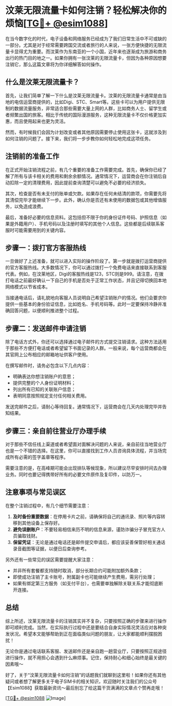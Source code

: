 # 汶莱无限流量卡如何注销？轻松解决你的烦恼[[TG💪+ @esim1088](https://t.me/s/esim1088)]

在当今数字化的时代，电子设备和网络服务已经成为了我们日常生活中不可或缺的一部分。尤其是对于经常需要跨国交流或者旅行的人来说，一张方便快捷的无限流量卡显得尤为重要。而汶莱作为东南亚的一个小国，近年来也逐渐成为旅游和商务出行的热门目的地之一。如果你拥有一张汶莱的无限流量卡，但因为各种原因想要注销它，那么这篇文章将为你详细解答如何操作。

## 什么是汶莱无限流量卡？

首先，让我们简单了解一下什么是汶莱无限流量卡。汶莱的无限流量卡通常是由当地的电信运营商提供的，比如Digi、STC、Smart等。这些卡可以为用户提供无限制的数据流量服务，非常适合那些需要大量上网的人群，比如商务人士、留学生或者频繁出国的旅客。相比于传统的国际漫游服务，这种无限流量卡不仅价格更加实惠，而且使用起来也更为灵活。

然而，有时候我们会因为计划改变或者其他原因需要停止使用这张卡，这就涉及到如何注销的问题了。接下来，我们将一步步教你如何轻松地完成这项任务。

## 注销前的准备工作

在正式开始注销流程之前，有几个重要的准备工作需要完成。首先，确保你已经了解了所有与该卡相关的费用和剩余余额情况。通常情况下，运营商会在你注销后自动扣除一定的清理费用，因此提前查询清楚可以避免不必要的经济损失。

其次，检查是否有未支付的账单或欠款。如果存在任何未结清的款项，你需要先将其清偿完毕才能继续下一步。此外，确认你是否还有未使用的数据包或其他增值服务，以免造成浪费。

最后，准备好必要的信息资料。这包括但不限于你的身份证件号码、护照信息（如果是外籍用户）、手机号码以及注册时填写的其他个人信息。这些都是后续联系客服时可能需要用到的关键内容。

## 步骤一：拨打官方客服热线

一旦做好了上述准备，就可以进入实际的操作阶段了。第一步就是拨打运营商提供的官方客服热线。大多数情况下，你可以通过拨打一个免费电话来直接联系到客服代表。例如，在汶莱地区，Digi的客服热线是123，STC则是999。请注意，在拨打电话之前最好确认一下自己的手机是否处于正常工作状态，并且记得切换回本地网络模式以节省成本。

当接通电话后，请礼貌地向客服人员说明自己希望注销账户的情况。他们会要求你提供一些基本的身份验证信息，比如姓名、手机号码等。此时一定要保持冷静并准确回答问题，以便顺利推进整个过程。

## 步骤二：发送邮件申请注销

除了电话方式外，你还可以选择通过电子邮件的方式提交注销请求。这种方法适用于那些不方便打电话或者希望留下书面记录的人群。一般来说，每个运营商都会在其官网上公布相应的邮箱地址供客户使用。

在撰写邮件时，请务必包含以下几点内容：
- 明确表达你想注销账户的意思；
- 提供完整的个人身份证明材料；
- 列出所有已知的关联账户信息；
- 表明同意按照规定支付任何相关费用。

发送完邮件之后，请耐心等待回复。通常情况下，运营商会在几天内处理完毕并告知结果。

## 步骤三：亲自前往营业厅办理手续

对于那些不信任线上渠道或者希望面对面解决问题的人来说，亲自前往当地营业厅也是一个不错的选择。在这里，你可以直接找到工作人员咨询具体流程，并当场完成所有必需的签字盖章等程序。

需要注意的是，在高峰期可能会出现排队等候现象，所以建议尽早安排时间去办理业务。同时也要记得携带好所有的必要文件原件及复印件，以防万一。

## 注意事项与常见误区

在整个注销过程中，有几个细节需要注意：

1. **及时备份重要数据**：在停用卡片之前，请确保将自己的通讯录、照片等内容转移到其他设备上保存好。
2. **避免误删账户**：不要轻易相信来历不明的信息来源，谨防诈骗分子冒充官方人员骗取钱财。
3. **保留凭证**：无论是通过电话还是邮件提交申请后，都应该妥善保管好相关通话录音截图等证据，以便日后查询参考。

另外还有一些常见的误区需要提醒大家注意：
- 并非所有套餐都支持随时取消，部分长期合约可能附加额外条款；
- 即使成功注销了主卡账号，附属副卡也可能继续产生费用，需另行处理；
- 如果有绑定第三方服务（如支付平台），也需要单独解除关联关系才能彻底断开连接。

## 总结

综上所述，汶莱无限流量卡的注销其实并不复杂，只要按照正确的步骤来进行操作即可顺利完成。当然，在实际执行过程中还是要结合自身实际情况灵活应对各种突发状况。希望本文能够帮助到正在面临类似问题的朋友，让大家都能顺利摆脱困扰！

无论你是通过电话联系客服、发送邮件还是亲自跑一趟营业厅，只要按照正规途径进行操作，就不用担心会遇到什么麻烦事。记住，保持耐心和细心始终是最关键的因素哦～

好了，关于“汶莱无限流量卡如何注销”的话题我们就聊到这里啦！如果你还有其他疑问或者想了解更多关于电子SIM卡的相关知识，欢迎随时关注我们的公众号【Esim1088】获取最新资讯～最后别忘了给这篇干货满满的文章点个赞再走哦！

[[TG💪+ @esim1088](https://t.me/s/esim1088) ![Image](https://i.postimg.cc/4NQfJmqS/Snipaste-2025-05-13-00-14-12.png)]